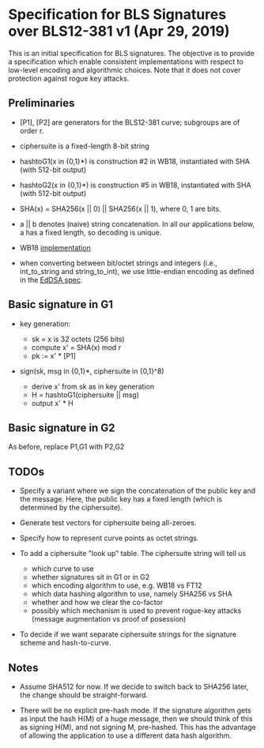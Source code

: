 
# Specification for BLS Signatures over BLS12-381 v1 (Apr 29, 2019)

This is an initial specification for BLS signatures. The objective is
to provide a specification which enable consistent implementations
with respect to low-level encoding and algorithmic choices.
Note that it does not cover protection against rogue key attacks. 

## Preliminaries

* [P1], [P2] are generators for the BLS12-381 curve; subgroups are of order r.

* ciphersuite is a fixed-length 8-bit string

* hashtoG1(x in {0,1}*) is construction #2 in WB18, instantiated with SHA (with 512-bit output)

* hashtoG2(x in {0,1}*) is construction #5 in WB18, instantiated with SHA (with 512-bit output)

* SHA(x) = SHA256(x || 0) || SHA256(x || 1), where 0, 1 are bits.

* a || b denotes (naive) string concatenation. In all our applications below,
a has a fixed length, so decoding is unique.

* WB18 [implementation](https://github.com/kwantam/bls12-381_hash)

* when converting between bit/octet strings and integers (i.e., int_to_string and string_to_int),
we use little-endian encoding as defined in the
[EdDSA spec](https://tools.ietf.org/html/rfc8032#section-5.1.2).


## Basic signature in G1

* key generation:

    - sk = x is 32 octets (256 bits)
    - compute x' = SHA(x) mod r
    - pk := x' * [P1]

* sign(sk, msg in {0,1}*, ciphersuite in {0,1}^8)

    - derive x' from sk as in key generation
    - H = hashtoG1(ciphersuite || msg)
    - output x' * H

## Basic signature in G2

As before, replace P1,G1 with P2,G2

## TODOs

* Specify a variant where we sign the concatenation of the public key and the message. Here,
the public key has a fixed length (which is determined by the ciphersuite).

* Generate test vectors for ciphersuite being all-zeroes.

* Specify how to represent curve points as octet strings.

* To add a ciphersuite "look up" table. The ciphersuite string will tell us
    - which curve to use
    - whether signatures sit in G1 or in G2
    - which encoding algorithm to use, e.g. WB18 vs FT12
    - which data hashing algorithm to use, namely SHA256 vs SHA
    - whether and how we clear the co-factor
    - possibly which mechanism is used to prevent rogue-key attacks (message augmentation vs
    proof of posession)

* To decide if we want separate ciphersuite strings for the signature scheme and hash-to-curve.

## Notes

* Assume SHA512 for now. If we decide to switch back to SHA256 later, the change should
be straight-forward.

* There will be no explicit pre-hash mode. If the signature algorithm
gets as input the hash H(M) of a huge message, then we should think of
this as signing H(M), and not signing M, pre-hashed. This has the
advantage of allowing the application to use a different data hash
algorithm.